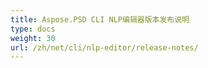 ```yaml
---
title: Aspose.PSD CLI NLP编辑器版本发布说明
type: docs
weight: 30
url: /zh/net/cli/nlp-editor/release-notes/
---
```

